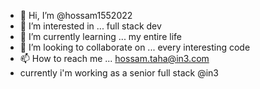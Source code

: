 - 👋 Hi, I’m @hossam1552022
- 👀 I’m interested in ... full stack dev
- 🌱 I’m currently learning ... my entire life
- 💞️ I’m looking to collaborate on ... every interesting code
- 📫 How to reach me ... hossam.taha@in3.com
- currently i'm working as a senior full stack @in3

<!---
hossam1552022/hossam1552022 is a ✨ special ✨ repository because its `README.md` (this file) appears on your GitHub profile.
You can click the Preview link to take a look at your changes.
--->
